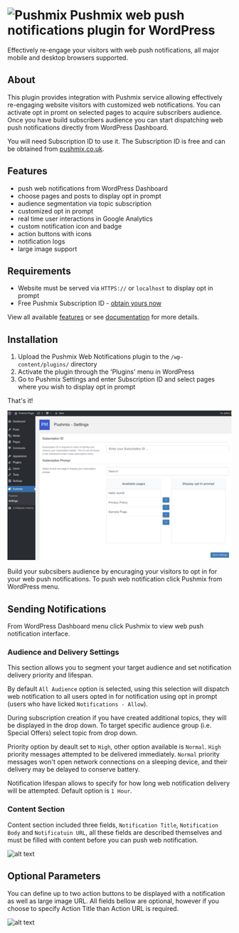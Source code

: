 # ![Pushmix](https://www.pushmix.co.uk/media/favicons/favicon-32x32.png) Pushmix web push notifications plugin for WordPress

Effectively re-engage your visitors with web push notifications, all major mobile and desktop browsers supported.

## About

This plugin provides integration with Pushmix service allowing effectively re-engaging website visitors with customized web notifications. You can activate opt in promt on selected pages to acquire subscribers audience. Once you have build subscribers audience you can start dispatching web push notifications directly from WordPress Dashboard. 

You will need Subscription ID to use it. The Subscription ID is free and can be obtained from [pushmix.co.uk](https://www.pushmix.co.uk).

## Features
* push web notifications from WordPress Dashboard
* choose pages and posts to display opt in prompt
* audience segmentation via topic subscription 
* customized opt in prompt
* real time user interactions in Google Analytics
* custom notification icon and badge
* action buttons with icons
* notification logs
* large image support


## Requirements
* Website must be served via `HTTPS://` or `localhost` to display opt in prompt
* Free Pushmix Subscription ID - [obtain yours now](https://dash.pushmix.co.uk/register)

View all available [features](https://www.pushmix.co.uk/features) or see [documentation](https://www.pushmix.co.uk/docs) for more details.


## Installation

1. Upload the Pushmix Web Notifications plugin to the `/wp-content/plugins/` directory
2. Activate the plugin through the 'Plugins' menu in WordPress
3. Go to Pushmix Settings and enter Subscription ID and select pages where you wish to display opt in prompt

That's it!

![alt text](https://raw.githubusercontent.com/pushmix/wordpress-web-notifications/master/screens/screenshot-1.png "Pushmix plugin settings")

Build your subcsibers audience by encuraging your visitors to opt in for your web push notifications. To push web notification click Pushmix from WordPress menu.


## Sending Notifications
From WordPress Dashboard menu click Pushmix to view web push notification interface.

### Audience and Delivery Settings
This section allows you to segment your target audience and set notification delivery priority and lifespan.

By default `All Audience` option is selected, using this selection will dispatch web notification to all users opted in for notification using opt in prompt (users who have licked `Notifications - Allow`).

During subscription creation if you have created additional topics, they will be displayed in the drop down. To target specific audience group (i.e. Special Offers) select topic from drop down.

Priority option by deault set to `High`, other option available is `Normal`.
`High` priority messages attempted to be delivered immediately. `Normal` priority messages won't open network connections on a sleeping device, and their delivery may be delayed to conserve battery.

Notification lifespan allows to specify for how long web notification delivery will be attempted. Default option is `1 Hour`.

### Content Section
Content section included three fields, `Notification Title`, `Notification Body` and `Notificatuin URL`, all these fields are described themselves and must be filled with content before you can push web notification.

![alt text](https://github.com/pushmix/wordpress-web-notifications/screens/screenshot-2.png "Notification Audience an Content")

## Optional Parameters
You can define up to two action buttons to be displayed with a notification as well as large image URL. All fields bellow are optional, however if you choose to specify Action Title than Action URL is required.

![alt text](https://github.com/pushmix/wordpress-web-notifications/screens/screenshot-3.png "Optional Parameters")